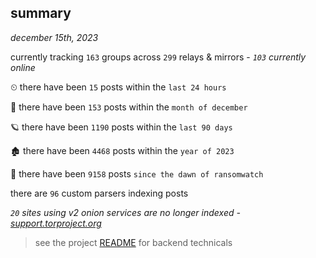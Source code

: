 
## summary
_december 15th, 2023_

currently tracking `163` groups across `299` relays & mirrors - _`103` currently online_

⏲ there have been `15` posts within the `last 24 hours`

🦈 there have been `153` posts within the `month of december`

🪐 there have been `1190` posts within the `last 90 days`

🏚 there have been `4468` posts within the `year of 2023`

🦕 there have been `9158` posts `since the dawn of ransomwatch`

there are `96` custom parsers indexing posts

_`20` sites using v2 onion services are no longer indexed - [support.torproject.org](https://support.torproject.org/onionservices/v2-deprecation/)_

> see the project [README](https://github.com/joshhighet/ransomwatch#ransomwatch--) for backend technicals

